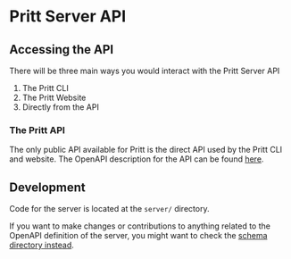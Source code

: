 # Pritt Server API

## Accessing the API
There will be three main ways you would interact with the Pritt Server API

1. The Pritt CLI
2. The Pritt Website
3. Directly from the API

### The Pritt API
The only public API available for Pritt is the direct API used by the Pritt CLI and website. The OpenAPI description for the API can be found [here]().

## Development
Code for the server is located at the `server/` directory.

If you want to make changes or contributions to anything related to the OpenAPI definition of the server, you might want to check the [schema directory instead](../schema).